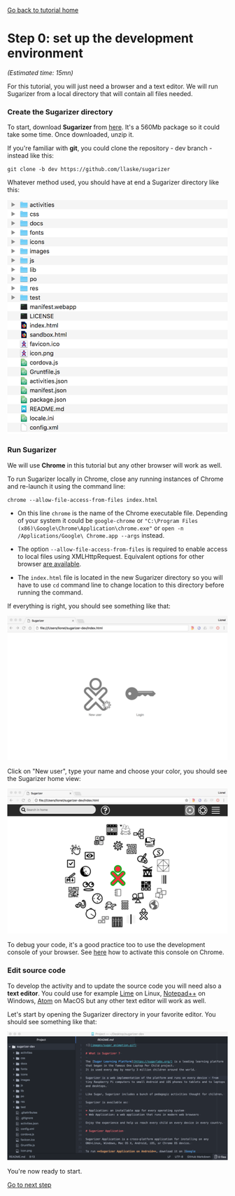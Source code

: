 [Go back to tutorial home](tutorial.md)


# Step 0: set up the development environment
*(Estimated time: 15mn)*


For this tutorial, you will just need a browser and a text editor.
We will run Sugarizer from a local directory that will contain all files needed.

### Create the Sugarizer directory

To start, download **Sugarizer** from [here](https://github.com/llaske/sugarizer/archive/dev.zip). It's a 560Mb package so it could take some time. Once downloaded, unzip it. 

If you're familiar with **git**, you could clone the repository - dev branch - instead like this:

	git clone -b dev https://github.com/llaske/sugarizer

Whatever method used, you should have at end a Sugarizer directory like this:

![](images/tutorial_step0_2.png)


### Run Sugarizer

We will use **Chrome** in this tutorial but any other browser will work as well. 

To run Sugarizer locally in Chrome, close any running instances of Chrome and re-launch it using the command line:

    chrome --allow-file-access-from-files index.html

* On this line `chrome` is the name of the Chrome executable file. Depending of your system it could be `google-chrome` or `"C:\Program Files (x86)\Google\Chrome\Application\chrome.exe"` or `open -n /Applications/Google\ Chrome.app --args` instead.

* The option `--allow-file-access-from-files` is required to enable access to local files using XMLHttpRequest. Equivalent options for other browser [are available](https://github.com/mrdoob/three.js/wiki/How-to-run-things-locally).

* The `index.html` file is located in the new Sugarizer directory so you will have to use `cd` command line to change location to this directory before running the command.

If everything is right, you should see something like that:

![](images/tutorial_step0_0.png)

Click on "New user", type your name and choose your color, you should see the Sugarizer home view:

![](images/tutorial_step0_1.png)

To debug your code, it's a good practice too to use the development console of your browser. See [here](https://developers.google.com/web/tools/chrome-devtools/) how to activate this console on Chrome.


### Edit source code

To develop the activity and to update the source code you will need also a **text editor**. You could use for example [Lime](http://limetext.org/) on Linux, [Notepad++](https://notepad-plus-plus.org) on Windows, [Atom](https://atom.io/) on MacOS but any other text editor will work as well.

Let's start by opening the Sugarizer directory in your favorite editor. You should see something like that:

![](images/tutorial_step0_3.png)

You're now ready to start.

[Go to next step](tutorial_step1.md)
